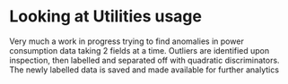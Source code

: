 # Looking at Utilities usage
Very much a work in progress trying to find anomalies in power consumption data taking 2 fields at a time.
Outliers are identified upon inspection, then labelled and separated off with quadratic discriminators.
The newly labelled data is saved and made available for further analytics
